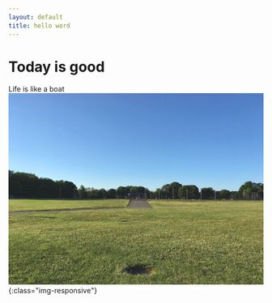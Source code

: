 ```yaml
---
layout: default
title: hello word
---
```

# Today is good
Life is like a boat
![playground](IMG_0022.jpg){:class="img-responsive"}
